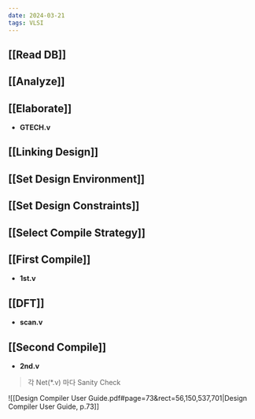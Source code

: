 ```yaml
---
date: 2024-03-21
tags: VLSI
---
```


## [[Read DB]]



## [[Analyze]]



## [[Elaborate]]

- **GTECH.v**

## [[Linking Design]]



## [[Set Design Environment]]



## [[Set Design Constraints]]



## [[Select Compile Strategy]]



## [[First Compile]]

- **1st.v**

## [[DFT]]

- **scan.v**

## [[Second Compile]]

- **2nd.v**

> 각 Net(\*.v) 마다 Sanity Check

![[Design Compiler User Guide.pdf#page=73&rect=56,150,537,701|Design Compiler User Guide, p.73]]